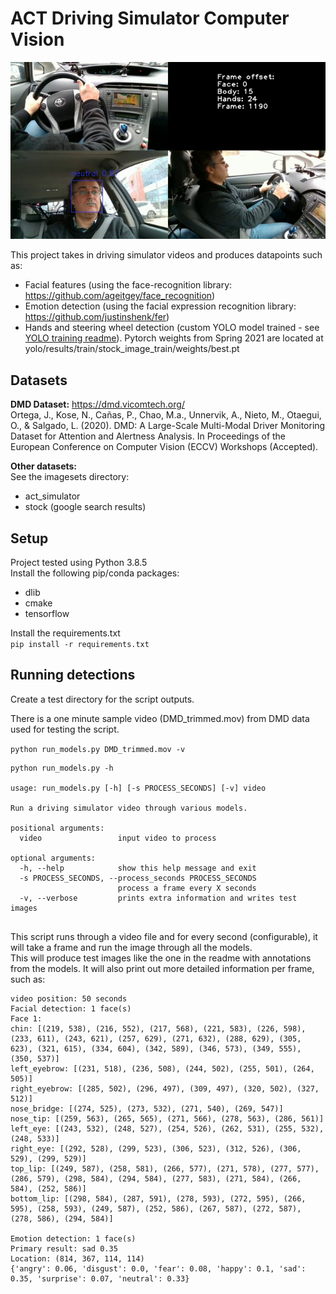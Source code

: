 # ACT Driving Simulator Computer Vision #
![Detections demo](detections_demo.jpg)

This project takes in driving simulator videos and produces datapoints such as:
* Facial features (using the face-recognition library: https://github.com/ageitgey/face_recognition)
* Emotion detection (using the facial expression recognition library: https://github.com/justinshenk/fer)
* Hands and steering wheel detection (custom YOLO model trained - see [YOLO training readme](YOLO_README.md)). 
 Pytorch weights from Spring 2021 are located at yolo/results/train/stock_image_train/weights/best.pt

## Datasets ##
**DMD Dataset:**
https://dmd.vicomtech.org/    
Ortega, J., Kose, N., Cañas, P., Chao, M.a., Unnervik, A., Nieto, M., Otaegui, O., & Salgado, L. (2020). DMD: A Large-Scale Multi-Modal Driver Monitoring Dataset for Attention and Alertness Analysis. In Proceedings of the European Conference on Computer Vision (ECCV) Workshops (Accepted).

**Other datasets:**  
See the imagesets directory: 
* act_simulator
* stock (google search results)

## Setup ##
Project tested using Python 3.8.5  
Install the following pip/conda packages:
* dlib
* cmake  
* tensorflow  

Install the requirements.txt  
```pip install -r requirements.txt```

## Running detections ##
Create a test directory for the script outputs.  

There is a one minute sample video (DMD_trimmed.mov) from DMD data used for testing the script. 
   
```python run_models.py DMD_trimmed.mov -v``` 

```
python run_models.py -h

usage: run_models.py [-h] [-s PROCESS_SECONDS] [-v] video

Run a driving simulator video through various models.

positional arguments:
  video                 input video to process

optional arguments:
  -h, --help            show this help message and exit
  -s PROCESS_SECONDS, --process_seconds PROCESS_SECONDS
                        process a frame every X seconds
  -v, --verbose         prints extra information and writes test images


```
  

This script runs through a video file and for every second (configurable), it will take a frame and run the image through all the models.  
This will produce test images like the one in the readme with annotations from the models.  It will also print out more detailed information per frame, such as:  
```
video position: 50 seconds
Facial detection: 1 face(s)
Face 1:
chin: [(219, 538), (216, 552), (217, 568), (221, 583), (226, 598), (233, 611), (243, 621), (257, 629), (271, 632), (288, 629), (305, 623), (321, 615), (334, 604), (342, 589), (346, 573), (349, 555), (350, 537)]
left_eyebrow: [(231, 518), (236, 508), (244, 502), (255, 501), (264, 505)]
right_eyebrow: [(285, 502), (296, 497), (309, 497), (320, 502), (327, 512)]
nose_bridge: [(274, 525), (273, 532), (271, 540), (269, 547)]
nose_tip: [(259, 563), (265, 565), (271, 566), (278, 563), (286, 561)]
left_eye: [(243, 532), (248, 527), (254, 526), (262, 531), (255, 532), (248, 533)]
right_eye: [(292, 528), (299, 523), (306, 523), (312, 526), (306, 529), (299, 529)]
top_lip: [(249, 587), (258, 581), (266, 577), (271, 578), (277, 577), (286, 579), (298, 584), (294, 584), (277, 583), (271, 584), (266, 584), (252, 586)]
bottom_lip: [(298, 584), (287, 591), (278, 593), (272, 595), (266, 595), (258, 593), (249, 587), (252, 586), (267, 587), (272, 587), (278, 586), (294, 584)]

Emotion detection: 1 face(s)
Primary result: sad 0.35
Location: (814, 367, 114, 114)
{'angry': 0.06, 'disgust': 0.0, 'fear': 0.08, 'happy': 0.1, 'sad': 0.35, 'surprise': 0.07, 'neutral': 0.33}
```

